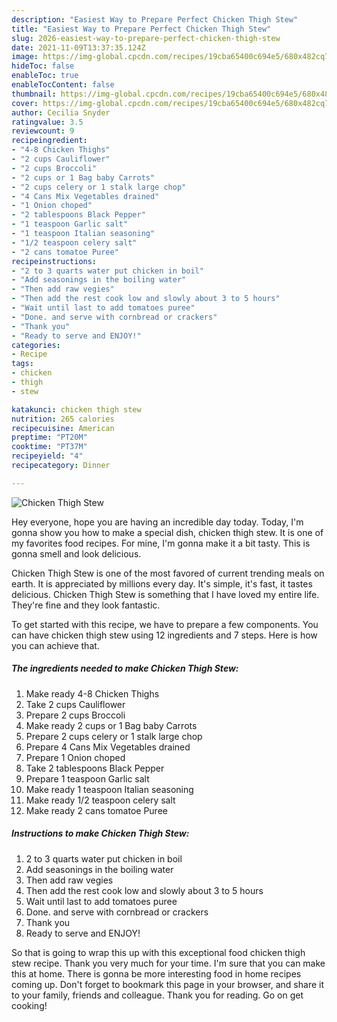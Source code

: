 ```yaml
---
description: "Easiest Way to Prepare Perfect Chicken Thigh Stew"
title: "Easiest Way to Prepare Perfect Chicken Thigh Stew"
slug: 2026-easiest-way-to-prepare-perfect-chicken-thigh-stew
date: 2021-11-09T13:37:35.124Z
image: https://img-global.cpcdn.com/recipes/19cba65400c694e5/680x482cq70/chicken-thigh-stew-recipe-main-photo.jpg
hideToc: false
enableToc: true
enableTocContent: false
thumbnail: https://img-global.cpcdn.com/recipes/19cba65400c694e5/680x482cq70/chicken-thigh-stew-recipe-main-photo.jpg
cover: https://img-global.cpcdn.com/recipes/19cba65400c694e5/680x482cq70/chicken-thigh-stew-recipe-main-photo.jpg
author: Cecilia Snyder
ratingvalue: 3.5
reviewcount: 9
recipeingredient:
- "4-8 Chicken Thighs"
- "2 cups Cauliflower"
- "2 cups Broccoli"
- "2 cups or 1 Bag baby Carrots"
- "2 cups celery or 1 stalk large chop"
- "4 Cans Mix Vegetables drained"
- "1 Onion choped"
- "2 tablespoons Black Pepper"
- "1 teaspoon Garlic salt"
- "1 teaspoon Italian seasoning"
- "1/2 teaspoon celery salt"
- "2 cans tomatoe Puree"
recipeinstructions:
- "2 to 3 quarts water put chicken in boil"
- "Add seasonings in the boiling water"
- "Then add raw vegies"
- "Then add the rest cook low and slowly about 3 to 5 hours"
- "Wait until last to add tomatoes puree"
- "Done. and serve with cornbread or crackers"
- "Thank you"
- "Ready to serve and ENJOY!"
categories:
- Recipe
tags:
- chicken
- thigh
- stew

katakunci: chicken thigh stew 
nutrition: 265 calories
recipecuisine: American
preptime: "PT20M"
cooktime: "PT37M"
recipeyield: "4"
recipecategory: Dinner

---
```



![Chicken Thigh Stew](https://img-global.cpcdn.com/recipes/19cba65400c694e5/680x482cq70/chicken-thigh-stew-recipe-main-photo.jpg)

Hey everyone, hope you are having an incredible day today. Today, I'm gonna show you how to make a special dish, chicken thigh stew. It is one of my favorites food recipes. For mine, I'm gonna make it a bit tasty. This is gonna smell and look delicious.

Chicken Thigh Stew is one of the most favored of current trending meals on earth. It is appreciated by millions every day. It's simple, it's fast, it tastes delicious. Chicken Thigh Stew is something that I have loved my entire life. They're fine and they look fantastic.




To get started with this recipe, we have to prepare a few components. You can have chicken thigh stew using 12 ingredients and 7 steps. Here is how you can achieve that.

<!--inarticleads1-->

##### The ingredients needed to make Chicken Thigh Stew:

1. Make ready 4-8 Chicken Thighs
1. Take 2 cups Cauliflower
1. Prepare 2 cups Broccoli
1. Make ready 2 cups or 1 Bag baby Carrots
1. Prepare 2 cups celery or 1 stalk large chop
1. Prepare 4 Cans Mix Vegetables drained
1. Prepare 1 Onion choped
1. Take 2 tablespoons Black Pepper
1. Prepare 1 teaspoon Garlic salt
1. Make ready 1 teaspoon Italian seasoning
1. Make ready 1/2 teaspoon celery salt
1. Make ready 2 cans tomatoe Puree




<!--inarticleads2-->

##### Instructions to make Chicken Thigh Stew:

1. 2 to 3 quarts water put chicken in boil
1. Add seasonings in the boiling water
1. Then add raw vegies
1. Then add the rest cook low and slowly about 3 to 5 hours
1. Wait until last to add tomatoes puree
1. Done. and serve with cornbread or crackers
1. Thank you
1. Ready to serve and ENJOY!



So that is going to wrap this up with this exceptional food chicken thigh stew recipe. Thank you very much for your time. I'm sure that you can make this at home. There is gonna be more interesting food in home recipes coming up. Don't forget to bookmark this page in your browser, and share it to your family, friends and colleague. Thank you for reading. Go on get cooking!
